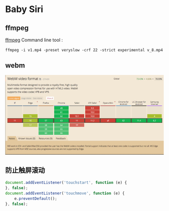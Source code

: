 # Baby Siri

## ffmpeg

[ffmpeg](https://www.ffmpeg.org/)  Command line tool : 

`ffmpeg -i v1.mp4 -preset veryslow -crf 22 -strict experimental v_8.mp4`

## webm

![caniusewebm](https://github.com/Sanchez3/MyProject/blob/master/BabySiri/caniusewebm.png)


## 防止触屏滚动

```Javascript
document.addEventListener('touchstart', function (e) {
}, false);
document.addEventListener('touchmove', function (e) {
    e.preventDefault();
}, false);
```

